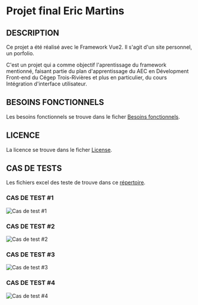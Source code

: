 # Projet final Eric Martins

## DESCRIPTION 

Ce projet a été réalisé avec le Framework Vue2. Il s'agit d'un site personnel, un porfolio. 

C'est un projet qui a comme objectif l'aprentissage du framework mentionné, faisant partie
du plan d'apprentissage du AEC en Dévelopment Front-end du Cégep Trois-Rivières et plus en 
particulier, du cours Intégration d'interface utilisateur.

## BESOINS FONCTIONNELS

Les besoins fonctionnels se trouve dans le ficher 
[Besoins fonctionnels](https://github.com/martins81-web/1017examen2ericmartins/blob/master/BESOINS_FONCTIONNELS.md).

## LICENCE

La licence se trouve dans le ficher
[License](https://github.com/martins81-web/1017examen2ericmartins/blob/master/LICENSE).


## CAS DE TESTS

Les fichiers excel des teste de trouve dans ce [répertoire](https://github.com/martins81-web/1017examen2ericmartins/blob/master/casdetest).

### CAS DE TEST #1

![Cas de test #1](https://i.imgur.com/eRlzvok.jpg)

### CAS DE TEST #2

![Cas de test #2](https://i.imgur.com/zY1LB0v.jpg)

### CAS DE TEST #3

![Cas de test #3](https://i.imgur.com/s5Cdtb3.jpg)

### CAS DE TEST #4

![Cas de test #4](https://i.imgur.com/eLvWosi.jpg)